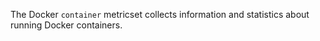 The Docker `container` metricset collects information and statistics about running Docker containers.

